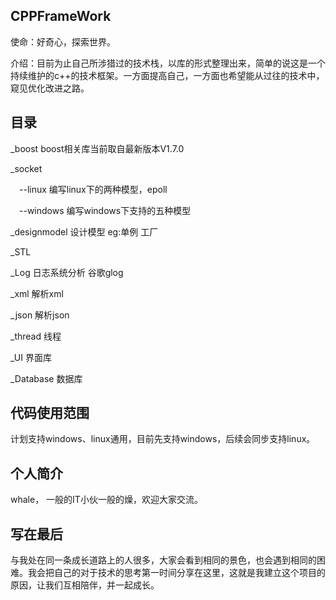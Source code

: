 ## CPPFrameWork
使命：好奇心，探索世界。

介绍：目前为止自己所涉猎过的技术栈，以库的形式整理出来，简单的说这是一个持续维护的c++的技术框架。一方面提高自己，一方面也希望能从过往的技术中，窥见优化改进之路。

## 目录
_boost boost相关库当前取自最新版本V1.7.0

_socket 

&ensp;&ensp;--linux 编写linux下的两种模型，epoll
 
&ensp;&ensp;--windows 编写windows下支持的五种模型 
 
_designmodel 设计模型 eg:单例 工厂 

_STL 

_Log  日志系统分析   谷歌glog

_xml 解析xml

_json 解析json

_thread 线程 

_UI 界面库

_Database 数据库


## 代码使用范围
计划支持windows、linux通用，目前先支持windows，后续会同步支持linux。

## 个人简介

whale， 一般的IT小伙一般的燥，欢迎大家交流。

## 写在最后
与我处在同一条成长道路上的人很多，大家会看到相同的景色，也会遇到相同的困难。我会把自己的对于技术的思考第一时间分享在这里，这就是我建立这个项目的原因，让我们互相陪伴，并一起成长。






